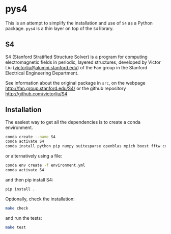 

# pys4


This is an attempt to simplify the installation and use of `S4` as a Python package. 
`pys4` is a thin layer on top of the `S4` library.

## S4

S4 (Stanford Stratified Structure Solver) is a program for computing electromagnetic fields in periodic, layered structures, developed by Victor Liu (victorliu@alumni.stanford.edu) of the Fan group in the Stanford Electrical Engineering Department.


See information about the original package in `src`, on the webpage http://fan.group.stanford.edu/S4/ or the github repository http://github.com/victorliu/S4


## Installation

The easiest way to get all the dependencies is to create a conda environment.


```bash
conda create --name S4
conda activate S4
conda install python pip numpy suitesparse openblas mpich boost fftw cxx-compiler
```
or alternatively using a file:

```bash
conda env create -f environment.yml
conda activate S4
```

and then pip install S4:

```bash
pip install .
```

Optionally, check the installation:


```bash
make check
```

and run the tests:

```bash
make test
```